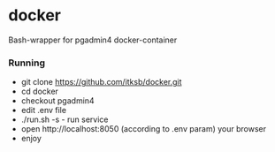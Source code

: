 # docker

Bash-wrapper for pgadmin4 docker-container

### Running

- git clone https://github.com/itksb/docker.git
- cd docker
- checkout pgadmin4
- edit .env file
- ./run.sh -s  - run service
- open http://localhost:8050 (according to .env param) your browser
- enjoy